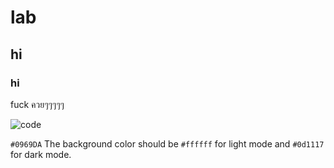 # lab
## hi 
### hi

fuck ควยๆๆๆๆๆ

![code](https://scontent.fbkk28-1.fna.fbcdn.net/v/t39.30808-6/331042268_738810014268085_6569769238163641708_n.jpg?_nc_cat=107&ccb=1-7&_nc_sid=730e14&_nc_eui2=AeHISmsvWS7FYElgpS7lCpm9drd5fnivUjl2t3l-eK9SOUX7TdE4Jp_U7-peOZV9eGqGBY5MZxYCVZuX3PWwbMpu&_nc_ohc=N0AL_P4tWG0AX9n3JBg&_nc_ht=scontent.fbkk28-1.fna&oh=00_AfDVReSpKA5aqTSCsJMFs9iybVpbuwAH5JyyZvENv3XJbg&oe=63F705D5)

`#0969DA` 
The background color should be `#ffffff` for light mode and `#0d1117` for dark mode.